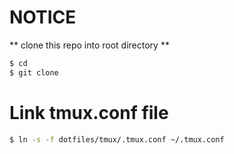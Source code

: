 # NOTICE

** clone this repo into root directory **

```bash
$ cd
$ git clone

```


# Link tmux.conf file

```bash
$ ln -s -f dotfiles/tmux/.tmux.conf ~/.tmux.conf
```
